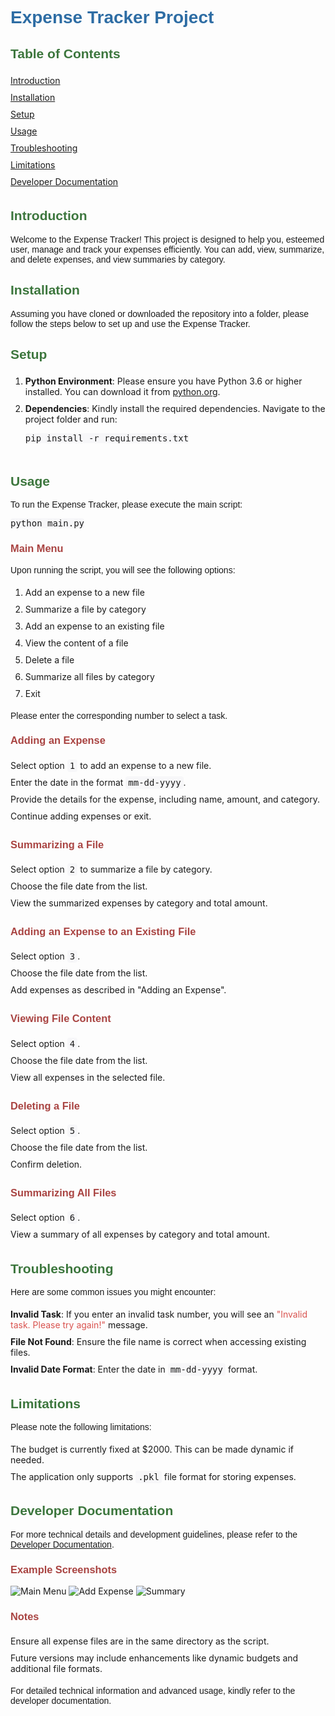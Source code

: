 # Expense Tracker Project

<style>
    h1, h2, h3, p {
        font-family: Arial, sans-serif;
    }
    h1 {
        color: #2e6da4;
    }
    h2 {
        color: #3c763d;
    }
    h3 {
        color: #a94442;
    }
    ul {
        list-style-type: none;
        padding: 0;
    }
    li {
        padding: 5px 0;
    }
    code {
        background-color: #f7f7f9;
        padding: 2px 4px;
        border-radius: 4px;
        font-size: 14px;
    }
    .important {
        color: #d9534f;
    }
</style>

## Table of Contents
<ul>
    <li><a href="#introduction">Introduction</a></li>
    <li><a href="#installation">Installation</a></li>
    <li><a href="#setup">Setup</a></li>
    <li><a href="#usage">Usage</a></li>
    <li><a href="#troubleshooting">Troubleshooting</a></li>
    <li><a href="#limitations">Limitations</a></li>
    <li><a href="#developer-documentation">Developer Documentation</a></li>
</ul>

## Introduction
<p>Welcome to the Expense Tracker! This project is designed to help you, esteemed user, manage and track your expenses efficiently. You can add, view, summarize, and delete expenses, and view summaries by category.</p>

## Installation
<p>Assuming you have cloned or downloaded the repository into a folder, please follow the steps below to set up and use the Expense Tracker.</p>

## Setup
1. <strong>Python Environment</strong>: Please ensure you have Python 3.6 or higher installed. You can download it from <a href="https://www.python.org/downloads/" target="_blank">python.org</a>.
2. <strong>Dependencies</strong>: Kindly install the required dependencies. Navigate to the project folder and run:
   <pre><code>pip install -r requirements.txt</code></pre>

## Usage
<p>To run the Expense Tracker, please execute the main script:</p>
<pre><code>python main.py</code></pre>

### Main Menu
<p>Upon running the script, you will see the following options:</p>
<ol>
    <li>Add an expense to a new file</li>
    <li>Summarize a file by category</li>
    <li>Add an expense to an existing file</li>
    <li>View the content of a file</li>
    <li>Delete a file</li>
    <li>Summarize all files by category</li>
    <li>Exit</li>
</ol>
<p>Please enter the corresponding number to select a task.</p>

### Adding an Expense
<ul>
    <li>Select option <code>1</code> to add an expense to a new file.</li>
    <li>Enter the date in the format <code>mm-dd-yyyy</code>.</li>
    <li>Provide the details for the expense, including name, amount, and category.</li>
    <li>Continue adding expenses or exit.</li>
</ul>

### Summarizing a File
<ul>
    <li>Select option <code>2</code> to summarize a file by category.</li>
    <li>Choose the file date from the list.</li>
    <li>View the summarized expenses by category and total amount.</li>
</ul>

### Adding an Expense to an Existing File
<ul>
    <li>Select option <code>3</code>.</li>
    <li>Choose the file date from the list.</li>
    <li>Add expenses as described in "Adding an Expense".</li>
</ul>

### Viewing File Content
<ul>
    <li>Select option <code>4</code>.</li>
    <li>Choose the file date from the list.</li>
    <li>View all expenses in the selected file.</li>
</ul>

### Deleting a File
<ul>
    <li>Select option <code>5</code>.</li>
    <li>Choose the file date from the list.</li>
    <li>Confirm deletion.</li>
</ul>

### Summarizing All Files
<ul>
    <li>Select option <code>6</code>.</li>
    <li>View a summary of all expenses by category and total amount.</li>
</ul>

## Troubleshooting
<p>Here are some common issues you might encounter:</p>
<ul>
    <li><strong>Invalid Task</strong>: If you enter an invalid task number, you will see an <span class="important">"Invalid task. Please try again!"</span> message.</li>
    <li><strong>File Not Found</strong>: Ensure the file name is correct when accessing existing files.</li>
    <li><strong>Invalid Date Format</strong>: Enter the date in <code>mm-dd-yyyy</code> format.</li>
</ul>

## Limitations
<p>Please note the following limitations:</p>
<ul>
    <li>The budget is currently fixed at $2000. This can be made dynamic if needed.</li>
    <li>The application only supports <code>.pkl</code> file format for storing expenses.</li>
</ul>

## Developer Documentation
<p>For more technical details and development guidelines, please refer to the <a href="developer_documentation.md">Developer Documentation</a>.</p>

### Example Screenshots
<img src="path_to_screenshot/main_menu.png" alt="Main Menu" />
<img src="path_to_screenshot/add_expense.png" alt="Add Expense" />
<img src="path_to_screenshot/summary.png" alt="Summary" />

### Notes
<ul>
    <li>Ensure all expense files are in the same directory as the script.</li>
    <li>Future versions may include enhancements like dynamic budgets and additional file formats.</li>
</ul>

<p>For detailed technical information and advanced usage, kindly refer to the developer documentation.</p>
